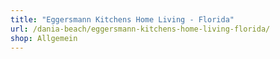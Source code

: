 ```yaml
---
title: "Eggersmann Kitchens Home Living - Florida"
url: /dania-beach/eggersmann-kitchens-home-living-florida/
shop: Allgemein
---
```

